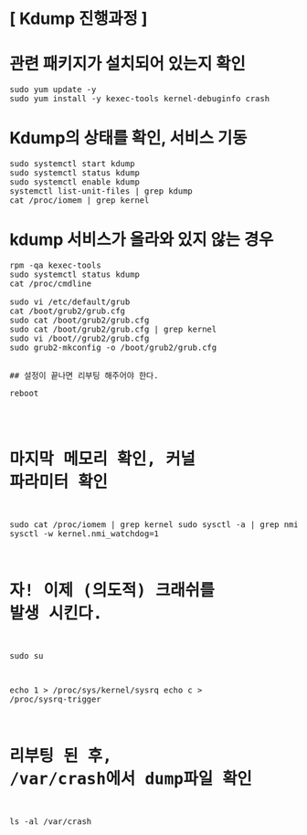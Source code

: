 # [ Kdump 진행과정 ]

# 관련 패키지가 설치되어 있는지 확인
<pre>
sudo yum update -y
sudo yum install -y kexec-tools kernel-debuginfo crash
</pre>

# Kdump의 상태를 확인, 서비스 기동
<pre>
sudo systemctl start kdump
sudo systemctl status kdump
sudo systemctl enable kdump
systemctl list-unit-files | grep kdump
cat /proc/iomem | grep kernel
</pre>

# kdump 서비스가 올라와 있지 않는 경우

<pre>
rpm -qa kexec-tools
sudo systemctl status kdump
cat /proc/cmdline 

sudo vi /etc/default/grub
cat /boot/grub2/grub.cfg
sudo cat /boot/grub2/grub.cfg
sudo cat /boot/grub2/grub.cfg | grep kernel
sudo vi /boot//grub2/grub.cfg
sudo grub2-mkconfig -o /boot/grub2/grub.cfg
<pre>

## 설정이 끝나면 리부팅 해주어야 한다.
<pre>
reboot
</pre>

# 마지막 메모리 확인, 커널 파라미터 확인
sudo cat /proc/iomem | grep kernel
sudo sysctl -a | grep nmi_watchdog
sysctl -w kernel.nmi_watchdog=1

# 자! 이제 (의도적) 크래쉬를 발생 시킨다.
sudo su

echo 1 > /proc/sys/kernel/sysrq
echo c > /proc/sysrq-trigger

# 리부팅 된 후, /var/crash에서 dump파일 확인 

ls -al /var/crash





